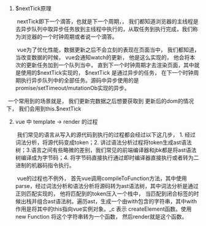1. $nextTick原理

   ​	nextTick即下一个滴答，也就是下一个周期，， 我们都知道浏览器的主线程是去异步队列中取异步任务放到主线程中执行的，从取任务到执行完成，我们称为浏览器的一个时钟周期或者说一个滴答。

   ​	vue为了优化性能，数据更新之后不会立刻的表现在页面当中， 我们都知道，当改变数据的时候， vue会通知watch的更新， 他是这么实现的， 他会将本次的更新任务加到一个队列当中， 直到下一个时钟周期才去渲染页面，其中就是使用的$nextTick实现的， $nextTick 是通过异步的任务， 在下一个时钟周期执行异步队列中的全部任务。源码中异步使用的是promise/setTimeout/mutationOb实现的异步。

​		一个常用到的场景就是， 我们更新完数据之后想要获取到	更新后的dom的情况下， 我们会用到this.$nextTick

2. vue 中 template -> render 的过程

   ​	我们常见的语言从写入的源代码到执行的过程都会经过以下这几步， 1. 经过词法分析，将源代码变成token；2. 讲过语法分析过程将token生成ast语法树；3.语言之间有些略微的差别，我们常见的前端编译器和jbk都是将ast语法树编译成为字节码；4. 将字节码直接执行通过即时编译器直接执行或者转为二进制的机器码指令执行。

   ​	vue的过程也不例外， 首先vue调用compileToFunction方法，其中使用parse，经过词法分析和语法分析将源码转为ast语法树，其中词法分析是通过正则匹配实现的， 他将匹配到的token压入一个栈中， 当匹配到闭合标签的时候出栈并组合ast语法树。遍历ast，生成一个由with包含的字符串，其中with作用是将其中的this指向vue实例对象。_c 表示 createElement函数。使用new Function 将这个字符串转为一个函数， 然后render就是这个函数。

​		



































